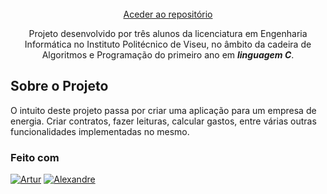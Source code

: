 <br />
<div align="center">
  <a href="https://github.com/Pedro-G-Monteiro/Projeto_AP">
    Aceder ao repositório
  </a>
  
  <p align="center">
  Projeto desenvolvido por três alunos da licenciatura em Engenharia Informática no Instituto Politécnico de Viseu, no âmbito da cadeira de Algoritmos e Programação do primeiro ano em <b><i>linguagem C</i></b>.
  </p>
</div>

## Sobre o Projeto

O intuito deste projeto passa por criar uma aplicação para um empresa de energia. Criar contratos, fazer leituras, calcular gastos, entre várias outras funcionalidades implementadas no mesmo.

### Feito com
[![Artur][Artur_GitHub.js]][Artur_GitHub-url] [![Alexandre][Alexandre_GitHub.js]][Alexandre_GitHub-url]

[Artur_GitHub.js]: https://img.shields.io/badge/Artur-100000?style=plastic&logo=github&logoColor=white
[Alexandre_GitHub.js]: https://img.shields.io/badge/Alexandre-100000?style=plastic&logo=github&logoColor=white
[Artur_GitHub-url]: https://github.com/ArturSantos23
[Alexandre_GitHub-url]: https://github.com/a21966
